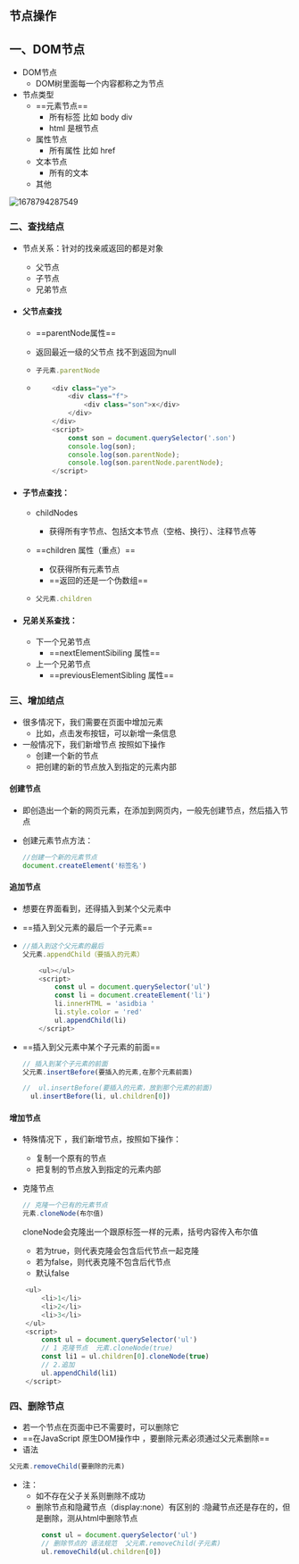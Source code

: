 ## 节点操作

## 一、DOM节点

+ DOM节点
  + DOM树里面每一个内容都称之为节点
+ 节点类型
  + ==元素节点==
    + 所有标签 比如 body div
    + html  是根节点
  + 属性节点
    + 所有属性 比如 href
  + 文本节点
    + 所有的文本
  + 其他

![1678794287549](C:\Users\xiaojingang\AppData\Roaming\Typora\typora-user-images\1678794287549.png)



### 二、查找结点

+ 节点关系：针对的找亲戚返回的都是对象

  + 父节点
  + 子节点
  + 兄弟节点

+ #### 父节点查找

  + ==parentNode属性==

  + 返回最近一级的父节点 找不到返回为null

  + ``` js
    子元素.parentNode
    ```

  + ``` js
        <div class="ye">
            <div class="f">
                <div class="son">x</div>
            </div>
        </div>
        <script>
            const son = document.querySelector('.son')
            console.log(son);
            console.log(son.parentNode);
            console.log(son.parentNode.parentNode);
        </script>
    ```





+ #### 子节点查找：

  + childNodes

    + 获得所有字节点、包括文本节点（空格、换行）、注释节点等

  + ==children 属性（重点）==

    + 仅获得所有元素节点
    + ==返回的还是一个伪数组==

  + ``` js
    父元素.children
    ```



+ #### 兄弟关系查找：

  + 下一个兄弟节点
    + ==nextElementSibiling 属性==
  + 上一个兄弟节点
    + ==previousElementSibling 属性==



### 三、增加结点

+ 很多情况下，我们需要在页面中增加元素
  + 比如，点击发布按钮，可以新增一条信息
+ 一般情况下，我们新增节点 按照如下操作
  + 创建一个新的节点
  + 把创建的新的节点放入到指定的元素内部



#### 创建节点

+ 即创造出一个新的网页元素，在添加到网页内，一般先创建节点，然后插入节点

+ 创建元素节点方法：

  ``` js
  //创建一个新的元素节点
  document.createElement('标签名')
  ```

#### 追加节点

+ 想要在界面看到，还得插入到某个父元素中

+ ==插入到父元素的最后一个子元素==

+ ``` js
  //插入到这个父元素的最后
  父元素.appendChild（要插入的元素）
  
      <ul></ul>
      <script>
          const ul = document.querySelector('ul')
          const li = document.createElement('li')
          li.innerHTML = 'asidbia '
          li.style.color = 'red'
          ul.appendChild(li)
      </script>
  ```

+ ==插入到父元素中某个子元素的前面==

  ``` js
  // 插入到某个子元素的前面
  父元素.insertBefore(要插入的元素,在那个元素前面)
  
  //  ul.insertBefore(要插入的元素，放到那个元素的前面)
    ul.insertBefore(li, ul.children[0])
  ```



#### 增加节点

+ 特殊情况下 ，我们新增节点，按照如下操作：

  + 复制一个原有的节点
  + 把复制的节点放入到指定的元素内部

+ 克隆节点

  ``` js
  // 克隆一个已有的元素节点
  元素.cloneNode(布尔值)
  ```

  cloneNode会克隆出一个跟原标签一样的元素，括号内容传入布尔值

  + 若为true，则代表克隆会包含后代节点一起克隆
  + 若为false，则代表克隆不包含后代节点
  + 默认false

``` js
    <ul>
        <li>1</li>
        <li>2</li>
        <li>3</li>
    </ul>
    <script>
        const ul = document.querySelector('ul')
        // 1 克隆节点  元素.cloneNode(true)
        const li1 = ul.children[0].cloneNode(true)
        // 2.追加
        ul.appendChild(li1)
    </script>
```





### 四、删除节点

+ 若一个节点在页面中已不需要时，可以删除它
+ ==在JavaScript 原生DOM操作中 ，要删除元素必须通过父元素删除==
+ 语法

``` js
父元素.removeChild(要删除的元素)
```



+ 注：
  + 如不存在父子关系则删除不成功
  + 删除节点和隐藏节点（display:none）有区别的 :隐藏节点还是存在的，但是删除，测从html中删除节点

``` js
        const ul = document.querySelector('ul')
        // 删除节点的 语法规范  父元素.removeChild(子元素)
        ul.removeChild(ul.children[0])
```





























































































































